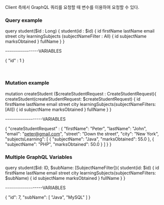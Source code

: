 Client 측에서 GraphQL 쿼리를 요청할 때 변수를 이용하여 요청할 수 있다.

### Query example

query student($id : Long) {
    student(id : $id) {
        id
        firstName
        lastName
        email
        street
        city
        learningSubjects (subjectNameFilter : All) {
            id
            subjectName
            marksObtained
        }
        fullName
    }
}

-----------------VARIABLES

{
    "id" : 1
}

<br>

### Mutation example

mutation createStudent ($createStudentRequest : CreateStudentRequest){
    createStudent(createStudentRequest: $createStudentRequest) {
        id
        firstName
        lastName
        email
        street
        city
        learningSubjects(subjectNameFilters: [All]) {
            id
            subjectName
            marksObtained
        }
        fullName
    }
}

-------------------VARIABLES

{
    "createStudentRequest" : {
        "firstName": "Peter",
        "lastName": "John",
        "email": "peter@gmail.com",
        "street": "Down the street",
        "city": "New York",
        "subjectsLearning": [
        {
            "subjectName": "Java",
            "marksObtained": 55.0
        },
        {
            "subjectName": "PHP",
            "marksObtained": 50.0
        }
        ]
    }
}

### Multiple GraphQL Variables

query student($id: ID, $subName: [SubjectNameFilter]){
    student(id: $id) {
        id
        firstName
        lastName
        email
        street
        city
        learningSubjects(subjectNameFilters: $subName) {
            id
            subjectName
            marksObtained
        }
        fullName
    }
}

-------------------VARIABLES

{
    "id": 7,
    "subName": [
        "Java", "MySQL"
    ]
}
